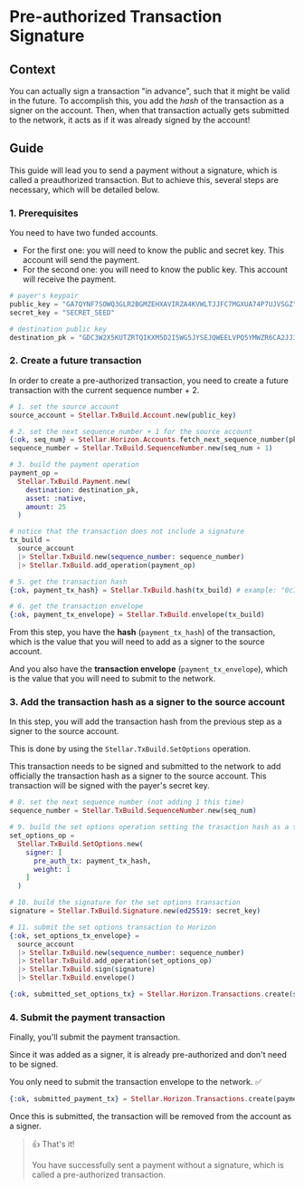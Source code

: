 # Pre-authorized Transaction Signature

## Context

You can actually sign a transaction "in advance", such that it might be valid in the future. To accomplish this, you add the *hash* of the transaction as a signer on the account. Then, when that transaction actually gets submitted to the network, it acts as if it was already signed by the account!


## Guide

This guide will lead you to send a payment without a signature, which is called a preauthorized transaction. But to achieve this, several steps are necessary, which will be detailed below.

### 1. Prerequisites

You need to have two funded accounts.

- For the first one: you will need to know the public and secret key. This account will send the payment.
- For the second one: you will need to know the public key. This account will receive the payment.

```elixir
# payer's keypair
public_key = "GA7QYNF7SOWQ3GLR2BGMZEHXAVIRZA4KVWLTJJFC7MGXUA74P7UJVSGZ"
secret_key = "SECRET_SEED"

# destination public key
destination_pk = "GDC3W2X5KUTZRTQIKXM5D2I5WG5JYSEJQWEELVPQ5YMWZR6CA2JJ35RW"
```

### 2. Create a future transaction

In order to create a pre-authorized transaction, you need to create a future transaction with the current sequence number + 2.


<!-- In this example, you'll create a payment transaction with a sequence number, in order to get the *hash* of this transaction. -->

```elixir
# 1. set the source account
source_account = Stellar.TxBuild.Account.new(public_key)

# 2. set the next sequence number + 1 for the source account
{:ok, seq_num} = Stellar.Horizon.Accounts.fetch_next_sequence_number(pk1)
sequence_number = Stellar.TxBuild.SequenceNumber.new(seq_num + 1)

# 3. build the payment operation
payment_op =
  Stellar.TxBuild.Payment.new(
    destination: destination_pk,
    asset: :native,
    amount: 25
  )

# notice that the transaction does not include a signature
tx_build =
  source_account
  |> Stellar.TxBuild.new(sequence_number: sequence_number)
  |> Stellar.TxBuild.add_operation(payment_op)

# 5. get the transaction hash
{:ok, payment_tx_hash} = Stellar.TxBuild.hash(tx_build) # example: "0c771e0ac49dc7798097e222289fd350278bc4aef5cf82ae6fb39b1d869e18a2"

# 6. get the transaction envelope
{:ok, payment_tx_envelope} = Stellar.TxBuild.envelope(tx_build)
```

From this step, you have the **hash** (`payment_tx_hash`) of the transaction, which is the value that you will need to add as a signer to the source account.

And you also have the **transaction envelope** (`payment_tx_envelope`), which is the value that you will need to submit to the network.

### 3. Add the transaction hash as a signer to the source account

In this step, you will add the transaction hash from the previous step as a signer to the source account.

This is done by using the `Stellar.TxBuild.SetOptions` operation.

This transaction needs to be signed and submitted to the network to add officially the transaction hash as a signer to the source account. This transaction will be signed with the payer's secret key.

```elixir
# 8. set the next sequence number (not adding 1 this time)
sequence_number = Stellar.TxBuild.SequenceNumber.new(seq_num)

# 9. build the set options operation setting the trasaction hash as a signer with weight 1
set_options_op =
  Stellar.TxBuild.SetOptions.new(
    signer: [
      pre_auth_tx: payment_tx_hash,
      weight: 1
    ]
  )

# 10. build the signature for the set options transaction
signature = Stellar.TxBuild.Signature.new(ed25519: secret_key)

# 11. submit the set options transaction to Horizon
{:ok, set_options_tx_envelope} =
  source_account
  |> Stellar.TxBuild.new(sequence_number: sequence_number)
  |> Stellar.TxBuild.add_operation(set_options_op)
  |> Stellar.TxBuild.sign(signature)
  |> Stellar.TxBuild.envelope()

{:ok, submitted_set_options_tx} = Stellar.Horizon.Transactions.create(set_options_tx_envelope)
```

### 4. Submit the payment transaction

Finally, you'll submit the payment transaction.

Since it was added as a signer, it is already pre-authorized and don't need to be signed.

You only need to submit the transaction envelope to the network. ✅

```elixir
{:ok, submitted_payment_tx} = Stellar.Horizon.Transactions.create(payment_tx_envelope)
```

Once this is submitted, the transaction will be removed from the account as a signer.



> 👍 That's it!
>
> You have successfully sent a payment without a signature, which is called a pre-authorized transaction.
